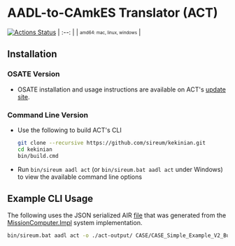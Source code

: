 # AADL-to-CAmkES Translator (ACT)

[![Actions Status](https://github.com/sireum/act/workflows/CI/badge.svg)](https://github.com/sireum/act/actions)
| :--: |
| <sub><sup>amd64: mac, linux, windows</sup></sub> | 
## Installation

### OSATE Version
* OSATE installation and usage instructions are available on ACT's [update site](https://github.com/sireum/act-plugin-update-site).

### Command Line Version
* Use the following to build ACT's CLI

   ```bash
   git clone --recursive https://github.com/sireum/kekinian.git
   cd kekinian
   bin/build.cmd
   ```
* Run ``bin/sireum aadl act`` (or ``bin/sireum.bat aadl act`` under Windows) to view the available command line options

## Example CLI Usage
The following uses the JSON serialized AIR [file](https://github.com/loonwerks/CASE/blob/7b05fa2916b276d13374624c800ffe6af523dabd/CASE_simple_example_Build/.slang/MC_MissionComputer_Impl_Instance.json) that was generated from the [MissionComputer.Impl](https://github.com/loonwerks/CASE/blob/7b05fa2916b276d13374624c800ffe6af523dabd/CASE_simple_example_Build/MC.aadl#L96) system implementation.

  ```bash
  bin/sireum.bat aadl act -o ./act-output/ CASE/CASE_Simple_Example_V2_Build/.slang/MC_MissionComputer_Impl_Instance.json
  ```
